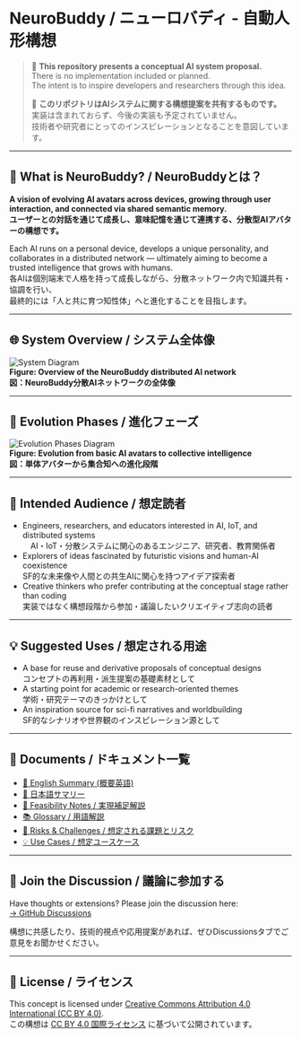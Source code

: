 # NeuroBuddy / ニューロバディ - 自動人形構想

> 🧠 **This repository presents a conceptual AI system proposal.**  
> There is no implementation included or planned.  
> The intent is to inspire developers and researchers through this idea.  
>
> 🧠 **このリポジトリはAIシステムに関する構想提案を共有するものです。**  
> 実装は含まれておらず、今後の実装も予定されていません。  
> 技術者や研究者にとってのインスピレーションとなることを意図しています。

---

## 🚀 What is NeuroBuddy? / NeuroBuddyとは？

**A vision of evolving AI avatars across devices, growing through user interaction, and connected via shared semantic memory.**  
**ユーザーとの対話を通じて成長し、意味記憶を通じて連携する、分散型AIアバターの構想です。**

Each AI runs on a personal device, develops a unique personality, and collaborates in a distributed network — ultimately aiming to become a trusted intelligence that grows with humans.  
各AIは個別端末で人格を持って成長しながら、分散ネットワーク内で知識共有・協調を行い、  
最終的には「人と共に育つ知性体」へと進化することを目指します。

---

## 🌐 System Overview / システム全体像

![System Diagram](./images/NeuroBuddy_Network_Overview.png)  
**Figure: Overview of the NeuroBuddy distributed AI network**  
**図：NeuroBuddy分散AIネットワークの全体像**

---

## 🔁 Evolution Phases / 進化フェーズ

![Evolution Phases Diagram](./images/NeuroBuddy_Evolution_Phases.png)  
**Figure: Evolution from basic AI avatars to collective intelligence**  
**図：単体アバターから集合知への進化段階**

---

## 🎯 Intended Audience / 想定読者

* Engineers, researchers, and educators interested in AI, IoT, and distributed systems  
　AI・IoT・分散システムに関心のあるエンジニア、研究者、教育関係者  
* Explorers of ideas fascinated by futuristic visions and human-AI coexistence  
  SF的な未来像や人間との共生AIに関心を持つアイデア探索者  
* Creative thinkers who prefer contributing at the conceptual stage rather than coding  
  実装ではなく構想段階から参加・議論したいクリエイティブ志向の読者  

---

## 💡 Suggested Uses / 想定される用途

* A base for reuse and derivative proposals of conceptual designs  
  コンセプトの再利用・派生提案の基礎素材として  
* A starting point for academic or research-oriented themes  
  学術・研究テーマのきっかけとして  
* An inspiration source for sci-fi narratives and worldbuilding  
  SF的なシナリオや世界観のインスピレーション源として  

---

## 📄 Documents / ドキュメント一覧

* [📘 English Summary (概要英語)](./SUMMARY.md)  
* [📙 日本語サマリー](./SUMMARY_ja.md)  
* [🧠 Feasibility Notes / 実現補足解説](./FeasibilityNotes.md)  
* [📚 Glossary / 用語解説](./Glossary.md)  
* [🚧 Risks & Challenges / 想定される課題とリスク](./RisksAndChallenges.md)  
* [💡 Use Cases / 想定ユースケース](./UseCases.md)  

---

## 💬 Join the Discussion / 議論に参加する

Have thoughts or extensions? Please join the discussion here:  
[→ GitHub Discussions](https://github.com/tadi-karuma/neurobuddy/discussions)

構想に共感したり、技術的視点や応用提案があれば、ぜひDiscussionsタブでご意見をお聞かせください。

---

## 🧾 License / ライセンス

This concept is licensed under [Creative Commons Attribution 4.0 International (CC BY 4.0)](https://creativecommons.org/licenses/by/4.0/).  
この構想は [CC BY 4.0 国際ライセンス](https://creativecommons.org/licenses/by/4.0/deed.ja) に基づいて公開されています。


